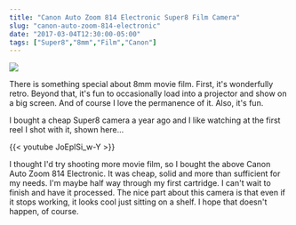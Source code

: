 ```yaml
---
title: "Canon Auto Zoom 814 Electronic Super8 Film Camera"
slug: "canon-auto-zoom-814-electronic"
date: "2017-03-04T12:30:00-05:00"
tags: ["Super8","8mm","Film","Canon"]
---
```



![](/img/2017/2017-03-04_Canon-814-2.jpg)

There is something special about 8mm movie film. First, it's wonderfully
retro. Beyond that, it's fun to occasionally load into a projector and
show on a big screen. And of course I love the permanence of it. Also,
it's fun.

I bought a cheap Super8 camera a year ago and I like watching at the first reel I shot with it, shown here...

{{< youtube JoEplSi_w-Y >}}

I thought I'd try shooting more movie film, so I bought the above Canon
Auto Zoom 814 Electronic. It was cheap, solid and more than sufficient
for my needs. I'm maybe half way through my first cartridge. I can't
wait to finish and have it processed. The nice part about this camera is
that even if it stops working, it looks cool just sitting on a shelf. I
hope that doesn't happen, of course.
